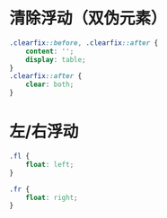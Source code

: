 # 清除浮动（双伪元素）

```CSS
.clearfix::before, .clearfix::after {
    content: '';
    display: table;
}
.clearfix::after {
    clear: both;
}
```

# 左/右浮动

```CSS
.fl {
    float: left;
}

.fr {
    float: right;
}
```
